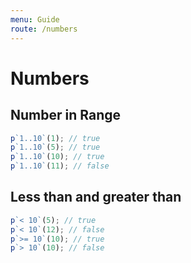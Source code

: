 ```yaml
---
menu: Guide
route: /numbers
---
```


# Numbers

## Number in Range

```js
p`1..10`(1); // true
p`1..10`(5); // true
p`1..10`(10); // true
p`1..10`(11); // false
```

## Less than and greater than

```js
p`< 10`(5); // true
p`< 10`(12); // false
p`>= 10`(10); // true
p`> 10`(10); // false
```
